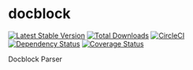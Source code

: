 docblock
========

[![Latest Stable Version](https://poser.pugx.org/packaged/docblock/version.png)](https://packagist.org/packages/packaged/docblock)
[![Total Downloads](https://poser.pugx.org/packaged/docblock/d/total.png)](https://packagist.org/packages/packaged/docblock)
[![CircleCI](https://circleci.com/gh/packaged/docblock.svg?style=svg)](https://circleci.com/gh/packaged/docblock)
[![Dependency Status](https://www.versioneye.com/php/packaged:docblock/badge.png)](https://www.versioneye.com/php/packaged:docblock)
[![Coverage Status](https://coveralls.io/repos/packaged/docblock/badge.png)](https://coveralls.io/r/packaged/docblock)

Docblock Parser
